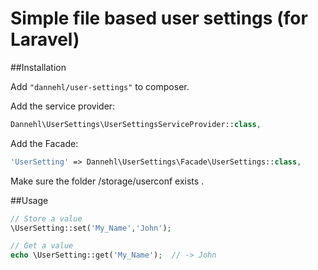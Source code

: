 # Simple file based user settings (for Laravel)


##Installation

Add `"dannehl/user-settings"` to composer.

Add the service provider:

```php
Dannehl\UserSettings\UserSettingsServiceProvider::class,
```

Add the Facade:

```php
'UserSetting' => Dannehl\UserSettings\Facade\UserSettings::class,
```

Make sure the folder /storage/userconf exists .

##Usage

```php
// Store a value
\UserSetting::set('My_Name','John');

// Get a value
echo \UserSetting::get('My_Name');  // -> John
```